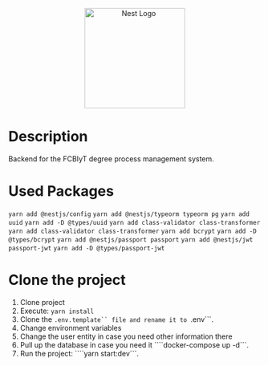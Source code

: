 <p align="center">
  <a href="http://nestjs.com/" target="blank"><img src="https://nestjs.com/img/logo-small.svg" width="200" alt="Nest Logo" /></a>
</p>

# Description 
Backend for the FCBIyT degree process management system.

# Used Packages

``` yarn add @nestjs/config ```
``` yarn add @nestjs/typeorm typeorm pg ```
``` yarn add uuid ```
``` yarn add -D @types/uuid ```
``` yarn add class-validator class-transformer ```
``` yarn add class-validator class-transformer ```
``` yarn add bcrypt ```
``` yarn add -D @types/bcrypt ```
``` yarn add @nestjs/passport passport ```
``` yarn add @nestjs/jwt passport-jwt ```
``` yarn add -D @types/passport-jwt ```

 
# Clone the project 

1. Clone project 
2. Execute: ```yarn install``` 
3. Clone the ```.env.template`` file and rename it to ```.env```.
4. Change environment variables 
5. Change the user entity in case you need other information there
6. Pull up the database in case you need it
````docker-compose up -d```.
7. Run the project: ````yarn start:dev```.
 